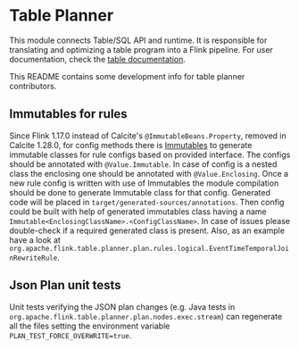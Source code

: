 # Table Planner

This module connects Table/SQL API and runtime. It is responsible for translating and optimizing a table program into a Flink pipeline. 
For user documentation, check the [table documentation](https://nightlies.apache.org/flink/flink-docs-master/docs/dev/table/overview/).

This README contains some development info for table planner contributors.

## Immutables for rules

Since Flink 1.17.0 instead of Calcite's `@ImmutableBeans.Property`, removed in Calcite 1.28.0, 
for config methods there is [Immutables](http://immutables.github.io/) to generate immutable 
classes for rule configs based on provided interface. The configs should be annotated with `@Value.Immutable`. 
In case of config is a nested class the enclosing one should be annotated with `@Value.Enclosing`. 
Once a new rule config is written with use of Immutables the module compilation should be done to generate Immutable class for that config. 
Generated code will be placed in `target/generated-sources/annotations`. 
Then config could be built with help of generated immutables class having a name `Immutable<EnclosingClassName>.<ConfigClassName>`.
In case of issues please double-check if a required generated class is present.
Also, as an example have a look at `org.apache.flink.table.planner.plan.rules.logical.EventTimeTemporalJoinRewriteRule`.

## Json Plan unit tests

Unit tests verifying the JSON plan changes (e.g. Java tests in `org.apache.flink.table.planner.plan.nodes.exec.stream`) 
can regenerate all the files setting the environment variable `PLAN_TEST_FORCE_OVERWRITE=true`.
